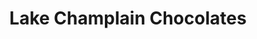 ---
title: "Lake Champlain Chocolates"
url: /waterbury-center/lake-champlain-chocolates/
shop: chocolate
---